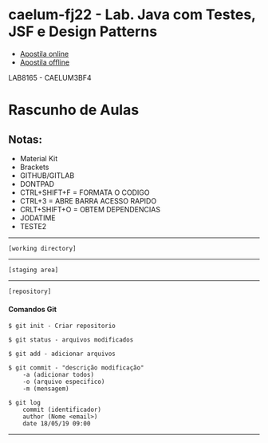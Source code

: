# caelum-fj22 - Lab. Java com Testes, JSF e Design Patterns

* [Apostila online](https://www.caelum.com.br/apostila-java-testes-jsf-web-services-design-patterns/) 
* [Apostila offline](https://www.caelum.com.br/download/caelum-java-testes-jsf-web-services-design-patterns-fj22.pdf) 

LAB8165 - CAELUM3BF4

 # Rascunho de Aulas


## Notas:

* Material Kit
* Brackets
* GITHUB/GITLAB
* DONTPAD
* CTRL+SHIFT+F = FORMATA O CODIGO
* CTRL+3 = ABRE BARRA ACESSO RAPIDO
* CRLT+SHIFT+O = OBTEM DEPENDENCIAS
* JODATIME
* TESTE2



___________________________________	
	[working directory]
___________________________________	
	[staging area]
___________________________________
	[repository]

#### Comandos Git

	$ git init - Criar repositorio

	$ git status - arquivos modificados
	
	$ git add - adicionar arquivos
	
	$ git commit - "descrição modificação"
		-a (adicionar todos) 
		-o (arquivo especifico)
		-m (mensagem)

	$ git log
		commit (identificador)
		author (Nome <email>)
		date 18/05/19 09:00



___________________________________





